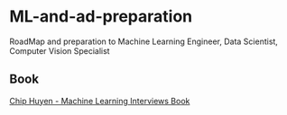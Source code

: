 # ML-and-ad-preparation
RoadMap and preparation to Machine Learning Engineer,  Data Scientist, Computer Vision Specialist

## Book
[Chip Huyen - Machine Learning Interviews Book](https://huyenchip.com/ml-interviews-book/)
